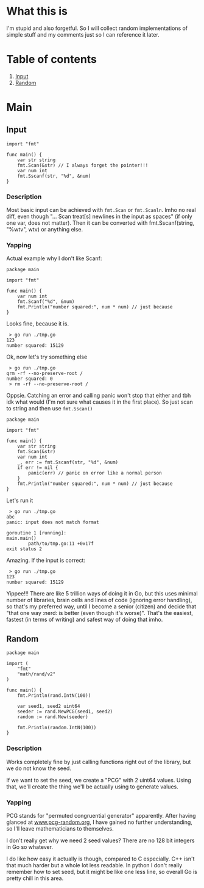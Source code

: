 # What this is
I'm stupid and also forgetful. So I will collect random implementations of simple stuff and my comments just so I can reference it later.

# Table of contents<a name="toc"></a>
1. [Input](#input)
2. [Random](#random)

# Main
## Input<a name="input"></a>
```
import "fmt"

func main() {
	var str string
	fmt.Scan(&str) // I always forget the pointer!!!
	var num int
	fmt.Sscanf(str, "%d", &num)
}
```

### Description

Most basic input can be achieved with `fmt.Scan` or `fmt.Scanln`. Imho no real diff, even though "... Scan treat[s] newlines in the input as spaces" (if only one var, does not matter). Then it can be converted with fmt.Sscanf(string, "%wtv", wtv) or anything else.

### Yapping

Actual example why I don't like Scanf:
```
package main

import "fmt"

func main() {
	var num int
	fmt.Scanf("%d", &num)
	fmt.Println("number squared:", num * num) // just because
}
```

Looks fine, because it is.

```
 > go run ./tmp.go
123
number squared: 15129
```

Ok, now let's try something else

```
 > go run ./tmp.go
qrm -rf --no-preserve-root /
number squared: 0
 > rm -rf --no-preserve-root /

```

Oppsie. Catching an error and calling panic won't stop that either and tbh idk what would (I'm not sure what causes it in the first place). So just scan to string and then use `fmt.Sscan()`

```
package main

import "fmt"

func main() {
	var str string
	fmt.Scan(&str)
	var num int
	_, err := fmt.Sscanf(str, "%d", &num)
	if err != nil {
		panic(err) // panic on error like a normal person
	}
	fmt.Println("number squared:", num * num) // just because
}
```
Let's run it
```
 > go run ./tmp.go                                            
abc
panic: input does not match format

goroutine 1 [running]:
main.main()
        path/to/tmp.go:11 +0x17f
exit status 2
```

Amazing. If the input is correct:
```
 > go run ./tmp.go
123
number squared: 15129
```
Yippee!!! There are like 5 trillion ways of doing it in Go, but this uses minimal number of libraries, brain cells and lines of code (ignoring error handling), so that's my preferred way, until I become a senior (citizen) and decide that "that one way :nerd: is better (even though it's worse)". That's the easiest, fastest (in terms of writing) and safest way of doing that imho. 

## Random<a name="random"></a>
```
package main

import (
	"fmt"
	"math/rand/v2"
)

func main() {
	fmt.Println(rand.IntN(100))

	var seed1, seed2 uint64
	seeder := rand.NewPCG(seed1, seed2)
	random := rand.New(seeder)

	fmt.Println(random.IntN(100))
}
```

### Description
Works completely fine by just calling functions right out of the library, but we do not know the seed.

If we want to set the seed, we create a "PCG" with 2 uint64 values. Using that, we'll create the thing we'll be actually using to generate values.

### Yapping
PCG stands for "permuted congruential generator" apparently. After having glanced at www.pcg-random.org, I have gained no further understanding, so I'll leave mathematicians to themselves.

I don't really get why we need 2 seed values? There are no 128 bit integers in Go so whatever.

I do like how easy it actually is though, compared to C especially. C++ isn't that much harder but a whole lot less readable. In python I don't really remember how to set seed, but it might be like one less line, so overall Go is pretty chill in this area.
